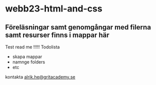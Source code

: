 # webb23-html-and-css
## Föreläsningar samt genomgångar med filerna samt resurser finns i mappar här

Test read me !!!!!
Todolista
- skapa mappar
- namnge folders
- etc

kontakta alrik.he@gritacademy.se 
